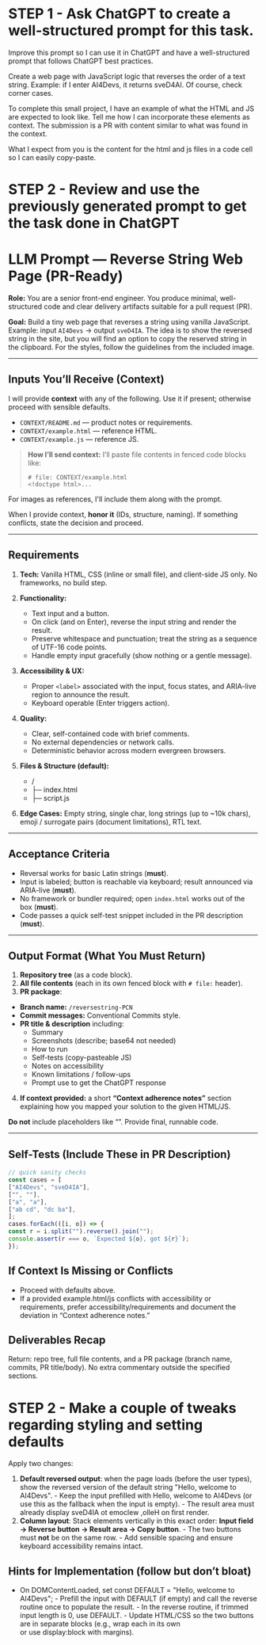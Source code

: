 # STEP 1 - Ask ChatGPT to create a well-structured prompt for this task. 

Improve this prompt so I can use it in ChatGPT and have a well-structured prompt that follows ChatGPT best practices. 

Create a web page with JavaScript logic that reverses the order of a text string. Example: if I enter AI4Devs, it returns sveD4AI. Of course, check corner cases.

To complete this small project, I have an example of what the HTML and JS are expected to look like. Tell me how I can incorporate these elements as context. The submission is a PR with content similar to what was found in the context.

What I expect from you is the content for the html and js files in a code cell so I can easily copy-paste.

# STEP 2 - Review and use the previously generated prompt to get the task done in ChatGPT

# LLM Prompt — Reverse String Web Page (PR-Ready)

**Role:** You are a senior front-end engineer. You produce minimal, well-structured code and clear delivery artifacts suitable for a pull request (PR).

**Goal:** Build a tiny web page that reverses a string using vanilla JavaScript.  
Example: input `AI4Devs` → output `sveD4IA`. The idea is to show the reversed string in the site, but you will find an option to copy the reserved string in the clipboard. For the styles, follow the guidelines from the included image.

---

## Inputs You’ll Receive (Context)

I will provide **context** with any of the following. Use it if present; otherwise proceed with sensible defaults.

- `CONTEXT/README.md` — product notes or requirements.  
- `CONTEXT/example.html` — reference HTML.  
- `CONTEXT/example.js` — reference JS.  

> **How I’ll send context:** I’ll paste file contents in fenced code blocks like:
>
> ```
> # file: CONTEXT/example.html
> <!doctype html>...
> ```

For images as references, I'll include them along with the prompt.

When I provide context, **honor it** (IDs, structure, naming). If something conflicts, state the decision and proceed.

---

## Requirements

1. **Tech:** Vanilla HTML, CSS (inline or small file), and client-side JS only. No frameworks, no build step.  
2. **Functionality:**
   - Text input and a button.
   - On click (and on Enter), reverse the input string and render the result.
   - Preserve whitespace and punctuation; treat the string as a sequence of UTF-16 code points.
   - Handle empty input gracefully (show nothing or a gentle message).
3. **Accessibility & UX:**
   - Proper `<label>` associated with the input, focus states, and ARIA-live region to announce the result.
   - Keyboard operable (Enter triggers action).
4. **Quality:**
   - Clear, self-contained code with brief comments.
   - No external dependencies or network calls.
   - Deterministic behavior across modern evergreen browsers.
5. **Files & Structure (default):**
   - /
   - ├─ index.html
   - ├─ script.js

6. **Edge Cases:** Empty string, single char, long strings (up to ~10k chars), emoji / surrogate pairs (document limitations), RTL text.

---

## Acceptance Criteria

- Reversal works for basic Latin strings (**must**).  
- Input is labeled; button is reachable via keyboard; result announced via ARIA-live (**must**).  
- No framework or bundler required; open `index.html` works out of the box (**must**).  
- Code passes a quick self-test snippet included in the PR description (**must**).

---

## Output Format (What You Must Return)

1. **Repository tree** (as a code block).  
2. **All file contents** (each in its own fenced block with `# file:` header).  
3. **PR package**:
- **Branch name:** `/reversestring-PCN`
- **Commit messages:** Conventional Commits style.
- **PR title & description** including:
  - Summary
  - Screenshots (describe; base64 not needed)
  - How to run
  - Self-tests (copy-pasteable JS)
  - Notes on accessibility
  - Known limitations / follow-ups
  - Prompt use to get the ChatGPT response
4. **If context provided:** a short **“Context adherence notes”** section explaining how you mapped your solution to the given HTML/JS.

**Do not** include placeholders like “<your code here>”. Provide final, runnable code.

---

## Self-Tests (Include These in PR Description)

```js
// quick sanity checks
const cases = [
["AI4Devs", "sveD4IA"],
["", ""],
["a", "a"],
["ab cd", "dc ba"],
];
cases.forEach(([i, o]) => {
const r = i.split("").reverse().join("");
console.assert(r === o, `Expected ${o}, got ${r}`);
});
```

## If Context Is Missing or Conflicts
- Proceed with defaults above.
- If a provided example.html/js conflicts with accessibility or requirements, prefer accessibility/requirements and document the deviation in “Context adherence notes.”

## Deliverables Recap

Return: repo tree, full file contents, and a PR package (branch name, commits, PR title/body). No extra commentary outside the specified sections.

# STEP 2 - Make a couple of tweaks regarding styling and setting defaults

Apply two changes: 
1) **Default reversed output**: when the page loads (before the user types), show the reversed version of the default string "Hello, welcome to AI4Devs". - Keep the input prefilled with Hello, welcome to AI4Devs (or use this as the fallback when the input is empty). - The result area must already display sveD4IA ot emoclew ,olleH on first render. 
2) **Column layout**: Stack elements vertically in this exact order: **Input field → Reverse button → Result area → Copy button**. - The two buttons must **not** be on the same row. - Add sensible spacing and ensure keyboard accessibility remains intact.

## Hints for Implementation (follow but don’t bloat) 
- On DOMContentLoaded, set const DEFAULT = "Hello, welcome to AI4Devs"; - Prefill the input with DEFAULT (if empty) and call the reverse routine once to populate the result. - In the reverse routine, if trimmed input length is 0, use DEFAULT. - Update HTML/CSS so the two buttons are in separate blocks (e.g., wrap each in its own <div> or use display:block with margins).